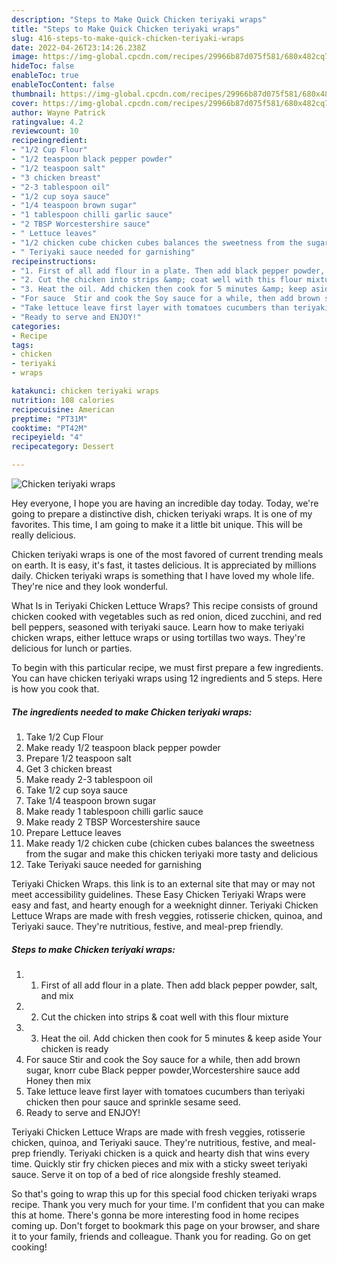 ```yaml
---
description: "Steps to Make Quick Chicken teriyaki wraps"
title: "Steps to Make Quick Chicken teriyaki wraps"
slug: 416-steps-to-make-quick-chicken-teriyaki-wraps
date: 2022-04-26T23:14:26.238Z
image: https://img-global.cpcdn.com/recipes/29966b87d075f581/680x482cq70/chicken-teriyaki-wraps-recipe-main-photo.jpg
hideToc: false
enableToc: true
enableTocContent: false
thumbnail: https://img-global.cpcdn.com/recipes/29966b87d075f581/680x482cq70/chicken-teriyaki-wraps-recipe-main-photo.jpg
cover: https://img-global.cpcdn.com/recipes/29966b87d075f581/680x482cq70/chicken-teriyaki-wraps-recipe-main-photo.jpg
author: Wayne Patrick
ratingvalue: 4.2
reviewcount: 10
recipeingredient:
- "1/2 Cup Flour"
- "1/2 teaspoon black pepper powder"
- "1/2 teaspoon salt"
- "3 chicken breast"
- "2-3 tablespoon oil"
- "1/2 cup soya sauce"
- "1/4 teaspoon brown sugar"
- "1 tablespoon chilli garlic sauce"
- "2 TBSP Worcestershire sauce"
- " Lettuce leaves"
- "1/2 chicken cube chicken cubes balances the sweetness from the sugar and make this chicken teriyaki more tasty and delicious"
- " Teriyaki sauce needed for garnishing"
recipeinstructions:
- "1. First of all add flour in a plate. Then add black pepper powder, salt, and mix"
- "2. Cut the chicken into strips &amp; coat well with this flour mixture"
- "3. Heat the oil. Add chicken then cook for 5 minutes &amp; keep aside Your chicken is ready"
- "For sauce  Stir and cook the Soy sauce for a while, then add brown sugar, knorr cube Black pepper powder,Worcestershire sauce add Honey then mix"
- "Take lettuce leave first layer with tomatoes cucumbers than teriyaki chicken then pour sauce and sprinkle sesame seed."
- "Ready to serve and ENJOY!"
categories:
- Recipe
tags:
- chicken
- teriyaki
- wraps

katakunci: chicken teriyaki wraps 
nutrition: 108 calories
recipecuisine: American
preptime: "PT31M"
cooktime: "PT42M"
recipeyield: "4"
recipecategory: Dessert

---
```



![Chicken teriyaki wraps](https://img-global.cpcdn.com/recipes/29966b87d075f581/680x482cq70/chicken-teriyaki-wraps-recipe-main-photo.jpg)

Hey everyone, I hope you are having an incredible day today. Today, we're going to prepare a distinctive dish, chicken teriyaki wraps. It is one of my favorites. This time, I am going to make it a little bit unique. This will be really delicious.

Chicken teriyaki wraps is one of the most favored of current trending meals on earth. It is easy, it's fast, it tastes delicious. It is appreciated by millions daily. Chicken teriyaki wraps is something that I have loved my whole life. They're nice and they look wonderful.

What Is in Teriyaki Chicken Lettuce Wraps? This recipe consists of ground chicken cooked with vegetables such as red onion, diced zucchini, and red bell peppers, seasoned with teriyaki sauce. Learn how to make teriyaki chicken wraps, either lettuce wraps or using tortillas two ways. They&#39;re delicious for lunch or parties.


To begin with this particular recipe, we must first prepare a few ingredients. You can have chicken teriyaki wraps using 12 ingredients and 5 steps. Here is how you cook that.

<!--inarticleads1-->

##### The ingredients needed to make Chicken teriyaki wraps:

1. Take 1/2 Cup Flour
1. Make ready 1/2 teaspoon black pepper powder
1. Prepare 1/2 teaspoon salt
1. Get 3 chicken breast
1. Make ready 2-3 tablespoon oil
1. Take 1/2 cup soya sauce
1. Take 1/4 teaspoon brown sugar
1. Make ready 1 tablespoon chilli garlic sauce
1. Make ready 2 TBSP Worcestershire sauce
1. Prepare  Lettuce leaves
1. Make ready 1/2 chicken cube (chicken cubes balances the sweetness from the sugar and make this chicken teriyaki more tasty and delicious
1. Take  Teriyaki sauce needed for garnishing


Teriyaki Chicken Wraps. this link is to an external site that may or may not meet accessibility guidelines. These Easy Chicken Teriyaki Wraps were easy and fast, and hearty enough for a weeknight dinner. Teriyaki Chicken Lettuce Wraps are made with fresh veggies, rotisserie chicken, quinoa, and Teriyaki sauce. They&#39;re nutritious, festive, and meal-prep friendly. 

<!--inarticleads2-->

##### Steps to make Chicken teriyaki wraps:

1. 1. First of all add flour in a plate. Then add black pepper powder, salt, and mix
1. 2. Cut the chicken into strips &amp; coat well with this flour mixture
1. 3. Heat the oil. Add chicken then cook for 5 minutes &amp; keep aside Your chicken is ready
1. For sauce  Stir and cook the Soy sauce for a while, then add brown sugar, knorr cube Black pepper powder,Worcestershire sauce add Honey then mix
1. Take lettuce leave first layer with tomatoes cucumbers than teriyaki chicken then pour sauce and sprinkle sesame seed.
1. Ready to serve and ENJOY!

Teriyaki Chicken Lettuce Wraps are made with fresh veggies, rotisserie chicken, quinoa, and Teriyaki sauce. They&#39;re nutritious, festive, and meal-prep friendly. Teriyaki chicken is a quick and hearty dish that wins every time. Quickly stir fry chicken pieces and mix with a sticky sweet teriyaki sauce. Serve it on top of a bed of rice alongside freshly steamed. 

So that's going to wrap this up for this special food chicken teriyaki wraps recipe. Thank you very much for your time. I'm confident that you can make this at home. There's gonna be more interesting food in home recipes coming up. Don't forget to bookmark this page on your browser, and share it to your family, friends and colleague. Thank you for reading. Go on get cooking!
